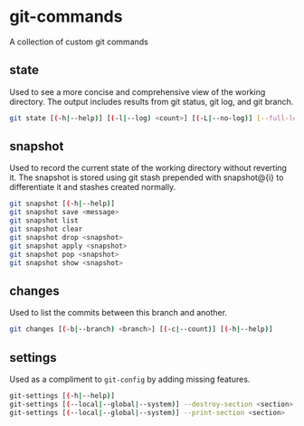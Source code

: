 # git-commands

A collection of custom git commands

## state

Used to see a more concise and comprehensive view of the working directory. The output includes results from git status, git log, and git branch.

```bash
git state [(-h|--help)] [(-l|--log) <count>] [(-L|--no-log)] [--full-log] [(-S|--no-status)] [(-B|--no-branches)] [(-T|--no-stashes)] [(-e|--show-empty)] [(-c|--color)] [(-C|--no-color)] [(-p|--pretty)]
```

## snapshot

Used to record the current state of the working directory without reverting it. The snapshot is stored using git stash prepended with snapshot@{i} to differentiate it and stashes created normally.

```bash
git snapshot [(-h|--help)]
git snapshot save <message>
git snapshot list
git snapshot clear
git snapshot drop <snapshot>
git snapshot apply <snapshot>
git snapshot pop <snapshot>
git snapshot show <snapshot>
```

## changes

Used to list the commits between this branch and another.

```bash
git changes [(-b|--branch) <branch>] [(-c|--count)] [(-h|--help)]
```

## settings

Used as a compliment to `git-config` by adding missing features.

```bash
git-settings [(-h|--help)]  
git-settings [(--local|--global|--system)] --destroy-section <section>  
git-settings [(--local|--global|--system)] --print-section <section>
```
